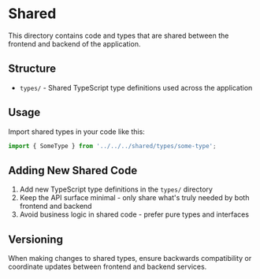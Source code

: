# Shared

This directory contains code and types that are shared between the frontend and backend of the application.

## Structure

- `types/` - Shared TypeScript type definitions used across the application

## Usage

Import shared types in your code like this:

```typescript
import { SomeType } from '../../../shared/types/some-type';
```

## Adding New Shared Code

1. Add new TypeScript type definitions in the `types/` directory
2. Keep the API surface minimal - only share what's truly needed by both frontend and backend
3. Avoid business logic in shared code - prefer pure types and interfaces

## Versioning

When making changes to shared types, ensure backwards compatibility or coordinate updates between frontend and backend services.
